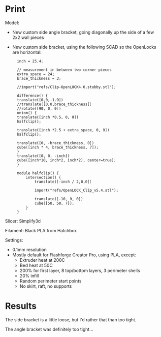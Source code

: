 # Print

Model:

- New custom side angle bracket, going diagonally up the side of a few 2x2 wall pieces
- New custom side bracket, using the following SCAD so the OpenLocks are horizontal:

        inch = 25.4;

        // measurement in between two corner pieces
        extra_space = 24;
        brace_thickness = 3;

        //import("refs/Clip-OpenLOCK4.0.stubby.stl");

        difference() {
        translate([0,0,-1.9])
        //translate([0,0,brace_thickness])
        //rotate([90, 0, 0])
        union() {
        translate([inch *0.5, 0, 0])
        halfclip();

        translate([inch *2.5 + extra_space, 0, 0])
        halfclip();

        translate([0, -brace_thickness, 0])
        cube([inch * 4, brace_thickness, 7]);
        }
        translate([0, 0, -inch])
        cube([inch*10, inch*2, inch*2], center=true);
        }

        module halfclip() {
            intersection() {
                translate([-inch / 2,0,0])

                import("refs/OpenLOCK_Clip_v5.4.stl");

                translate([-10, 0, 0])
                cube([50, 50, 7]);
            }
        }


Slicer: Simplify3d

Filament: Black PLA from Hatchbox

Settings:
- 0.1mm resolution
- Mostly default for Flashforge Creator Pro, using PLA, except:
    - Extruder heat at 200C
    - Bed heat at 50C
    - 200% for first layer, 8 top/bottom layers, 3 perimeter shells
    - 20% infill
    - Random perimeter start points
    - No skirt, raft, no supports

# Results

The side bracket is a little loose, but I'd rather that than too tight.

The angle bracket was definitely too tight...